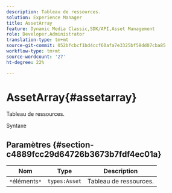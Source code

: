```yaml
---
description: Tableau de ressources.
solution: Experience Manager
title: AssetArray
feature: Dynamic Media Classic,SDK/API,Asset Management
role: Developer,Administrator
translation-type: tm+mt
source-git-commit: 052bfcbcf1bd4ccf60afa7e3325bf58dd07cba85
workflow-type: tm+mt
source-wordcount: '27'
ht-degree: 22%

---
```



# AssetArray{#assetarray}

Tableau de ressources.

Syntaxe

## Paramètres {#section-c4889fcc29d64726b3673b7fdf4ec01a}

| Nom | Type | Description |
|---|---|---|
| `*`éléments`*` | `types:Asset` | Tableau de ressources. |

